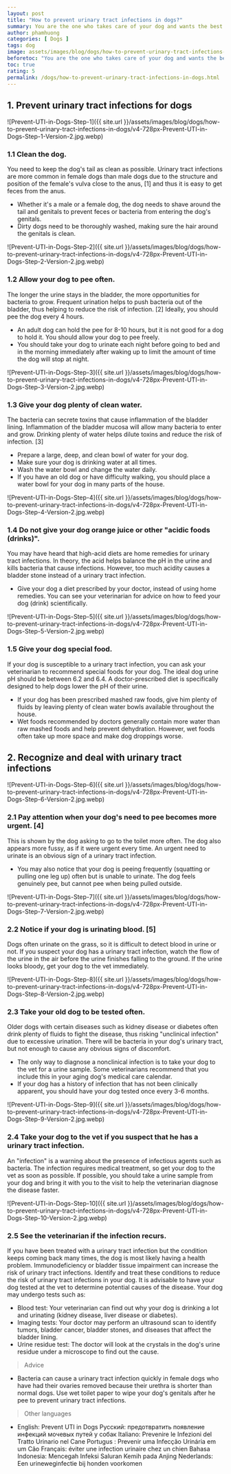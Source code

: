 ```yaml
---
layout: post
title: "How to prevent urinary tract infections in dogs?"
summary: You are the one who takes care of your dog and wants the best for your dog. Their health is largely determined by their food. However, there are so many food options, how do you choose the best for your dog. Here are some simple guidelines to help you decide what to feed your dog. While there are no best dog foods, there are certainly nutritionally better varieties.
author: phamhuong
categories: [ Dogs ]
tags: dog
image: assets/images/blog/dogs/how-to-prevent-urinary-tract-infections-in-dogs/v4-728px-Prevent-UTI-in-Dogs-Step-1-Version-2.jpg.webp
beforetoc: "You are the one who takes care of your dog and wants the best for your dog. Their health is largely determined by their food. However, there are so many food options, how do you choose the best for your dog. Here are some simple guidelines to help you decide what to feed your dog. While there are no best dog foods, there are certainly nutritionally better varieties."
toc: true
rating: 5
permalink: /dogs/how-to-prevent-urinary-tract-infections-in-dogs.html
---
```



## 1. Prevent urinary tract infections for dogs

![Prevent-UTI-in-Dogs-Step-1]({{ site.url }}/assets/images/blog/dogs/how-to-prevent-urinary-tract-infections-in-dogs/v4-728px-Prevent-UTI-in-Dogs-Step-1-Version-2.jpg.webp)

### 1.1 Clean the dog. 

You need to keep the dog's tail as clean as possible. Urinary tract infections are more common in female dogs than male dogs due to the structure and position of the female's vulva close to the anus, [1] and thus it is easy to get feces from the anus.
- Whether it's a male or a female dog, the dog needs to shave around the tail and genitals to prevent feces or bacteria from entering the dog's genitals.
- Dirty dogs need to be thoroughly washed, making sure the hair around the genitals is clean.

![Prevent-UTI-in-Dogs-Step-2]({{ site.url }}/assets/images/blog/dogs/how-to-prevent-urinary-tract-infections-in-dogs/v4-728px-Prevent-UTI-in-Dogs-Step-2-Version-2.jpg.webp)

### 1.2 Allow your dog to pee often. 

The longer the urine stays in the bladder, the more opportunities for bacteria to grow. Frequent urination helps to push bacteria out of the bladder, thus helping to reduce the risk of infection. [2] Ideally, you should pee the dog every 4 hours.
- An adult dog can hold the pee for 8-10 hours, but it is not good for a dog to hold it. You should allow your dog to pee freely.
- You should take your dog to urinate each night before going to bed and in the morning immediately after waking up to limit the amount of time the dog will stop at night.

![Prevent-UTI-in-Dogs-Step-3]({{ site.url }}/assets/images/blog/dogs/how-to-prevent-urinary-tract-infections-in-dogs/v4-728px-Prevent-UTI-in-Dogs-Step-3-Version-2.jpg.webp)

### 1.3 Give your dog plenty of clean water. 

The bacteria can secrete toxins that cause inflammation of the bladder lining. Inflammation of the bladder mucosa will allow many bacteria to enter and grow. Drinking plenty of water helps dilute toxins and reduce the risk of infection. [3]
- Prepare a large, deep, and clean bowl of water for your dog.
- Make sure your dog is drinking water at all times.
- Wash the water bowl and change the water daily.
- If you have an old dog or have difficulty walking, you should place a water bowl for your dog in many parts of the house.

![Prevent-UTI-in-Dogs-Step-4]({{ site.url }}/assets/images/blog/dogs/how-to-prevent-urinary-tract-infections-in-dogs/v4-728px-Prevent-UTI-in-Dogs-Step-4-Version-2.jpg.webp)

### 1.4 Do not give your dog orange juice or other "acidic foods (drinks)". 

You may have heard that high-acid diets are home remedies for urinary tract infections. In theory, the acid helps balance the pH in the urine and kills bacteria that cause infections. However, too much acidity causes a bladder stone instead of a urinary tract infection.
- Give your dog a diet prescribed by your doctor, instead of using home remedies. You can see your veterinarian for advice on how to feed your dog (drink) scientifically.

![Prevent-UTI-in-Dogs-Step-5]({{ site.url }}/assets/images/blog/dogs/how-to-prevent-urinary-tract-infections-in-dogs/v4-728px-Prevent-UTI-in-Dogs-Step-5-Version-2.jpg.webp)

### 1.5 Give your dog special food. 

If your dog is susceptible to a urinary tract infection, you can ask your veterinarian to recommend special foods for your dog. The ideal dog urine pH should be between 6.2 and 6.4. A doctor-prescribed diet is specifically designed to help dogs lower the pH of their urine.
- If your dog has been prescribed mashed raw foods, give him plenty of fluids by leaving plenty of clean water bowls available throughout the house.
- Wet foods recommended by doctors generally contain more water than raw mashed foods and help prevent dehydration. However, wet foods often take up more space and make dog droppings worse.

## 2. Recognize and deal with urinary tract infections

![Prevent-UTI-in-Dogs-Step-6]({{ site.url }}/assets/images/blog/dogs/how-to-prevent-urinary-tract-infections-in-dogs/v4-728px-Prevent-UTI-in-Dogs-Step-6-Version-2.jpg.webp)

### 2.1 Pay attention when your dog's need to pee becomes more urgent. [4] 

This is shown by the dog asking to go to the toilet more often. The dog also appears more fussy, as if it were urgent every time. An urgent need to urinate is an obvious sign of a urinary tract infection.
- You may also notice that your dog is peeing frequently (squatting or pulling one leg up) often but is unable to urinate. The dog feels genuinely pee, but cannot pee when being pulled outside.

![Prevent-UTI-in-Dogs-Step-7]({{ site.url }}/assets/images/blog/dogs/how-to-prevent-urinary-tract-infections-in-dogs/v4-728px-Prevent-UTI-in-Dogs-Step-7-Version-2.jpg.webp)

### 2.2 Notice if your dog is urinating blood. [5] 

Dogs often urinate on the grass, so it is difficult to detect blood in urine or not. If you suspect your dog has a urinary tract infection, watch the flow of the urine in the air before the urine finishes falling to the ground. If the urine looks bloody, get your dog to the vet immediately.

![Prevent-UTI-in-Dogs-Step-8]({{ site.url }}/assets/images/blog/dogs/how-to-prevent-urinary-tract-infections-in-dogs/v4-728px-Prevent-UTI-in-Dogs-Step-8-Version-2.jpg.webp)

### 2.3 Take your old dog to be tested often. 

Older dogs with certain diseases such as kidney disease or diabetes often drink plenty of fluids to fight the disease, thus risking "unclinical infection" due to excessive urination. There will be bacteria in your dog's urinary tract, but not enough to cause any obvious signs of discomfort.
- The only way to diagnose a nonclinical infection is to take your dog to the vet for a urine sample. Some veterinarians recommend that you include this in your aging dog's medical care calendar.
- If your dog has a history of infection that has not been clinically apparent, you should have your dog tested once every 3-6 months.

![Prevent-UTI-in-Dogs-Step-9]({{ site.url }}/assets/images/blog/dogs/how-to-prevent-urinary-tract-infections-in-dogs/v4-728px-Prevent-UTI-in-Dogs-Step-9-Version-2.jpg.webp)

### 2.4 Take your dog to the vet if you suspect that he has a urinary tract infection. 

An "infection" is a warning about the presence of infectious agents such as bacteria. The infection requires medical treatment, so get your dog to the vet as soon as possible. If possible, you should take a urine sample from your dog and bring it with you to the visit to help the veterinarian diagnose the disease faster.

![Prevent-UTI-in-Dogs-Step-10]({{ site.url }}/assets/images/blog/dogs/how-to-prevent-urinary-tract-infections-in-dogs/v4-728px-Prevent-UTI-in-Dogs-Step-10-Version-2.jpg.webp)

### 2.5 See the veterinarian if the infection recurs. 

If you have been treated with a urinary tract infection but the condition keeps coming back many times, the dog is most likely having a health problem. Immunodeficiency or bladder tissue impairment can increase the risk of urinary tract infections. Identify and treat these conditions to reduce the risk of urinary tract infections in your dog. It is advisable to have your dog tested at the vet to determine potential causes of the disease. Your dog may undergo tests such as:
- Blood test: Your veterinarian can find out why your dog is drinking a lot and urinating (kidney disease, liver disease or diabetes).
- Imaging tests: Your doctor may perform an ultrasound scan to identify tumors, bladder cancer, bladder stones, and diseases that affect the bladder lining.
- Urine residue test: The doctor will look at the crystals in the dog's urine residue under a microscope to find out the cause.

> Advice
- Bacteria can cause a urinary tract infection quickly in female dogs who have had their ovaries removed because their urethra is shorter than normal dogs. Use wet toilet paper to wipe your dog's genitals after he pee to prevent urinary tract infections.

> Other languages
- English: Prevent UTI in Dogs Русский: предотвратить появление инфекций мочевых путей у собак Italiano: Prevenire le Infezioni del Tratto Urinario nel Cane Portugus : Prevenir uma Infecção Urinária em um Cão Français: éviter une infection urinaire chez un chien Bahasa Indonesia: Mencegah Infeksi Saluran Kemih pada Anjing Nederlands: Een urineweginfectie bij honden voorkomen
